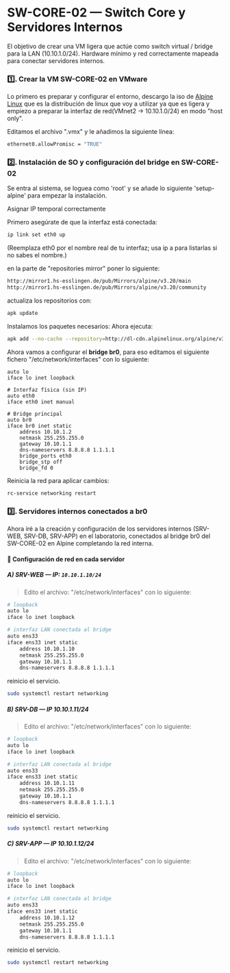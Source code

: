 # SW-CORE-02 — Switch Core y Servidores Internos

El objetivo de crear una VM ligera que actúe como switch virtual / bridge para la LAN (10.10.1.0/24). Hardware mínimo y red correctamente mapeada para conectar servidores internos.

### 1️⃣. Crear la VM SW-CORE-02 en VMware

Lo primero es preparar y configurar el entorno, descargo la iso de [Alpine Linux](https://www.alpinelinux.org/?utm_source=chatgpt.com) que es la distribución de linux que voy a utilizar ya que es ligera y empiezo a preparar la interfaz de red(VMnet2 → 10.10.1.0/24) en modo "host only".

Editamos el archivo ".vmx" y le añadimos la siguiente línea: 
<!-- Esto permite al sistema de bridge capturar paquetes en modo promiscuo si hace falta. -->
```bash
ethernet0.allowPromisc = "TRUE" 
```
### 2️⃣. Instalación de SO y configuración del bridge en SW-CORE-02
Se entra al sistema, se loguea como 'root' y se añade lo siguiente 'setup-alpine' para empezar la instalación.

Asignar IP temporal correctamente

Primero asegúrate de que la interfaz está conectada:
``` bash
ip link set eth0 up
```
(Reemplaza eth0 por el nombre real de tu interfaz; usa ip a para listarlas si no sabes el nombre.)
<!--
Luego asigna la IP con la interfaz explícita:
``` ip addr add 192.168.238.50/24 dev eth0 ```
Agrega la ruta por defecto (gateway):
``` ip route add default via 192.168.238.2 ```
Configura DNS temporal:
``` echo "nameserver 8.8.8.8" > /etc/resolv.conf ```bash
Prueba conectividad:
``` ping -c 4 8.8.8.8
ping -c 4 dl-cdn.alpinelinux.org ```
-->

en la parte de "repositories mirror" poner lo siguiente:
<!--echo linkrepositorio >> /etc/apk/repositories -->
``` bash
http://mirror1.hs-esslingen.de/pub/Mirrors/alpine/v3.20/main
http://mirror1.hs-esslingen.de/pub/Mirrors/alpine/v3.20/community
```
actualiza los repositorios con:
``` bash
apk update
```
Instalamos los paquetes necesarios:
Ahora ejecuta:
``` bash
apk add --no-cache --repository=http://dl-cdn.alpinelinux.org/alpine/v3.22/main bridge iproute2
``` 
<!-- Con --repository = obligamos a usar un repositorio válido y directo, evitando problemas de “world not found”.

--no-cache = evita conflictos con caché corrupto.
 -->
 Ahora vamos a configurar el **bridge br0**, para eso editamos el siguiente fichero "/etc/network/interfaces" con lo siguiente:
``` nano
auto lo
iface lo inet loopback

# Interfaz física (sin IP)
auto eth0
iface eth0 inet manual

# Bridge principal
auto br0
iface br0 inet static
    address 10.10.1.2
    netmask 255.255.255.0
    gateway 10.10.1.1
    dns-nameservers 8.8.8.8 1.1.1.1
    bridge_ports eth0
    bridge_stp off
    bridge_fd 0

``` 
 
 <!-- eth0 es la interfaz conectada al Core/Router.

br0 es el bridge virtual, con la IP de gestión 10.10.1.2.

Si vas a conectar más NICs al switch, simplemente añádelas en bridge_ports.
 -->
 Reinicia la red para aplicar cambios:
 ``` bash
rc-service networking restart
```
 <!--
Verifica que br0 existe y está UP:

'''ip a show br0'''

Prueba conectividad:

'''ping -c 4 10.10.1.1   # Gateway (RT-CORE-01)
ping -c 4 8.8.8.8     # DNS externo'''

E. Arranque automático

Asegúrate de que los servicios se inicien en boot:

'''rc-update add networking boot
rc-update add local boot'''
 -->
### 3️⃣. Servidores internos conectados a br0
Ahora iré a la creación y configuración de los servidores internos (SRV-WEB, SRV-DB, SRV-APP) en el laboratorio, conectados al bridge br0 del SW-CORE-02 en Alpine completando la red interna.
<!-- ==========================================
| Parámetro       | SRV-WEB | SRV-DB | SRV-APP |
|-----------------|---------|--------|---------|
| CPU             | 1 vCPU  | 2 vCPU | 2 vCPU  |
| RAM             | 2 GB    | 2 GB   | 2 GB    |
| Disco           | 10 GB   | 10 GB  | 10 GB   |
| SO              | Debian / Ubuntu Server minimal |
| NIC             | 1 NIC → conectar a `br0` en Alpine (`SW-CORE-02`) |

> La NIC de cada servidor se conecta a la **LAN interna (VLAN1)** a través del bridge `br0`.
=========================================== -->
 #### 🔧 Configuración de red en cada servidor
 ##### A) SRV-WEB — IP: `10.10.1.10/24`

 > Edito el archivo: "/etc/network/interfaces" con lo siguiente:

``` bash
# loopback
auto lo
iface lo inet loopback

# interfaz LAN conectada al bridge
auto ens33
iface ens33 inet static
    address 10.10.1.10
    netmask 255.255.255.0
    gateway 10.10.1.1
    dns-nameservers 8.8.8.8 1.1.1.1
```   
reinicio el servicio.
``` bash
sudo systemctl restart networking
```
<!-- ==========================================
Verifica la conectividad:
ip a show ens33
ping -c 4 10.10.1.1   # Core Router / Firewall
ping -c 4 10.10.1.11  # SRV-DB
ping -c 4 10.10.1.12  # SRV-APP
=========================================== -->
##### B) SRV-DB — IP 10.10.1.11/24
> Edito el archivo: "/etc/network/interfaces" con lo siguiente:

``` bash
# loopback
auto lo
iface lo inet loopback

# interfaz LAN conectada al bridge
auto ens33
iface ens33 inet static
    address 10.10.1.11
    netmask 255.255.255.0
    gateway 10.10.1.1
    dns-nameservers 8.8.8.8 1.1.1.1
```   
reinicio el servicio.
``` bash
sudo systemctl restart networking
```
##### C) SRV-APP — IP 10.10.1.12/24
> Edito el archivo: "/etc/network/interfaces" con lo siguiente:

``` bash
# loopback
auto lo
iface lo inet loopback

# interfaz LAN conectada al bridge
auto ens33
iface ens33 inet static
    address 10.10.1.12
    netmask 255.255.255.0
    gateway 10.10.1.1
    dns-nameservers 8.8.8.8 1.1.1.1
```   
reinicio el servicio.
``` bash
sudo systemctl restart networking
```
